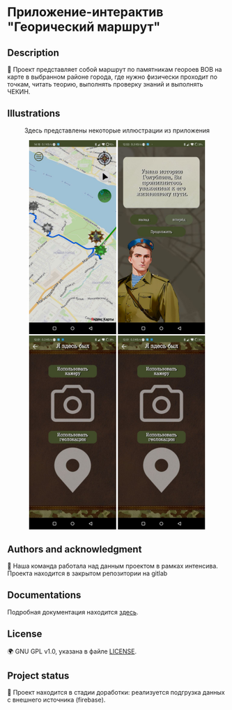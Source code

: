 Приложение-интерактив "Георический маршрут"
========================

## Description
🔭 Проект представляет собой маршрут по памятникам геороев ВОВ на карте в выбранном районе города, где нужно физически проходит по точкам, читать теорию, выполнять проверку знаний и выполнять ЧЕКИН.

## Illustrations
<p align="center">
  Здесь представлены некоторые иллюстрации из приложения<p></p>
  <p float="left" align="center">
  <img src="/illustrations/img1.jpg" width="200" />
  <img src="/illustrations/img2.jpg" width="200" /> 
  <img src="/illustrations/img3.jpg" width="200" />
  <img src="/illustrations/img3.jpg" width="200" />
  </p>
</p>

## Authors and acknowledgment
🤝 Наша команда работала над данным проектом в рамках интенсива. Проекта находится в закрытом репозитории на gitlab 

## Documentations
Подробная документация находится [здесь](/documentations/README.md).

## License
🌍 GNU GPL v1.0, указана в файле [LICENSE](/LICENSE).

## Project status
🧠 Проект находится в стадии доработки: реализуется подгрузка данных с внешнего источника (firebase).
